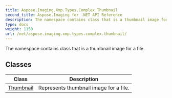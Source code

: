```yaml
---
title: Aspose.Imaging.Xmp.Types.Complex.Thumbnail
second_title: Aspose.Imaging for .NET API Reference
description: The namespace contains class that is a thumbnail image for a file
type: docs
weight: 1150
url: /net/aspose.imaging.xmp.types.complex.thumbnail/
---
```

The namespace contains class that is a thumbnail image for a file.

## Classes

| Class | Description |
| --- | --- |
| [Thumbnail](./thumbnail/) | Represents thumbnail image for a file. |


